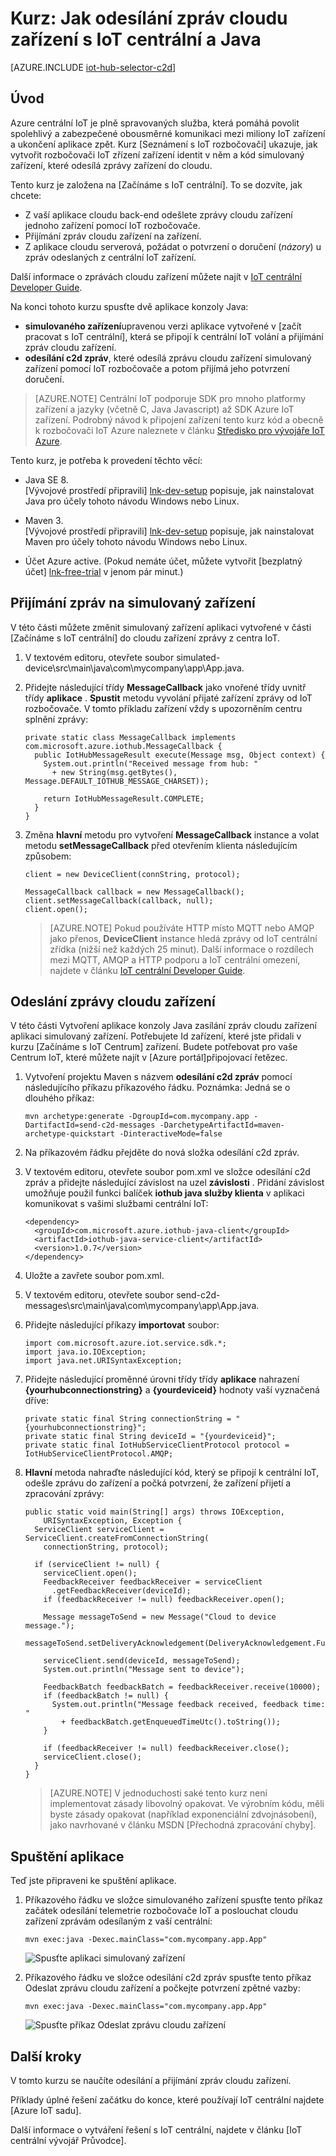 <properties
    pageTitle="Odesílání zpráv cloudu zařízení s IoT centrální | Microsoft Azure"
    description="Postupujte podle tohoto kurzu se dozvíte, jak k odesílání zpráv cloudu zařízení centrální IoT Azure pomocí jazyka Java."
    services="iot-hub"
    documentationCenter="java"
    authors="dominicbetts"
    manager="timlt"
    editor=""/>

<tags
     ms.service="iot-hub"
     ms.devlang="java"
     ms.topic="article"
     ms.tgt_pltfrm="na"
     ms.workload="na"
     ms.date="09/13/2016"
     ms.author="dobett"/>

# <a name="tutorial-how-to-send-cloud-to-device-messages-with-iot-hub-and-java"></a>Kurz: Jak odesílání zpráv cloudu zařízení s IoT centrální a Java

[AZURE.INCLUDE [iot-hub-selector-c2d](../../includes/iot-hub-selector-c2d.md)]

## <a name="introduction"></a>Úvod

Azure centrální IoT je plně spravovaných služba, která pomáhá povolit spolehlivý a zabezpečené obousměrné komunikaci mezi miliony IoT zařízení a ukončení aplikace zpět. Kurz [Seznámení s IoT rozbočovači] ukazuje, jak vytvořit rozbočovači IoT zřízení zařízení identit v něm a kód simulovaný zařízení, které odesílá zprávy zařízení do cloudu.

Tento kurz je založena na [Začínáme s IoT centrální]. To se dozvíte, jak chcete:

- Z vaší aplikace cloudu back-end odešlete zprávy cloudu zařízení jednoho zařízení pomocí IoT rozbočovače.
- Přijímání zpráv cloudu zařízení na zařízení.
- Z aplikace cloudu serverová, požádat o potvrzení o doručení (*názory*) u zpráv odeslaných z centrální IoT zařízení.

Další informace o zprávách cloudu zařízení můžete najít v [IoT centrální Developer Guide][IoT Hub Developer Guide - C2D].

Na konci tohoto kurzu spusťte dvě aplikace konzoly Java:

* **simulovaného zařízení**upravenou verzi aplikace vytvořené v [začít pracovat s IoT centrální], která se připojí k centrální IoT volání a přijímání zpráv cloudu zařízení.
* **odesílání c2d zpráv**, které odesílá zprávu cloudu zařízení simulovaný zařízení pomocí IoT rozbočovače a potom přijímá jeho potvrzení doručení.

> [AZURE.NOTE] Centrální IoT podporuje SDK pro mnoho platformy zařízení a jazyky (včetně C, Java Javascript) až SDK Azure IoT zařízení. Podrobný návod k připojení zařízení tento kurz kód a obecně k rozbočovači IoT Azure naleznete v článku [Středisko pro vývojáře IoT Azure].

Tento kurz, je potřeba k provedení těchto věcí:

+ Java SE 8. <br/> [Vývojové prostředí připravili] [ lnk-dev-setup] popisuje, jak nainstalovat Java pro účely tohoto návodu Windows nebo Linux.

+ Maven 3.  <br/> [Vývojové prostředí připravili] [ lnk-dev-setup] popisuje, jak nainstalovat Maven pro účely tohoto návodu Windows nebo Linux.

+ Účet Azure active. (Pokud nemáte účet, můžete vytvořit [bezplatný účet] [ lnk-free-trial] v jenom pár minut.)

## <a name="receive-messages-on-the-simulated-device"></a>Přijímání zpráv na simulovaný zařízení

V této části můžete změnit simulovaný zařízení aplikaci vytvořené v části [Začínáme s IoT centrální] do cloudu zařízení zprávy z centra IoT.

1. V textovém editoru, otevřete soubor simulated-device\src\main\java\com\mycompany\app\App.java.

2. Přidejte následující třídy **MessageCallback** jako vnořené třídy uvnitř třídy **aplikace** . **Spustit** metodu vyvolání přijaté zařízení zprávy od IoT rozbočovače. V tomto příkladu zařízení vždy s upozorněním centru splnění zprávy:

    ```
    private static class MessageCallback implements
    com.microsoft.azure.iothub.MessageCallback {
      public IotHubMessageResult execute(Message msg, Object context) {
        System.out.println("Received message from hub: "
          + new String(msg.getBytes(), Message.DEFAULT_IOTHUB_MESSAGE_CHARSET));

        return IotHubMessageResult.COMPLETE;
      }
    }
    ```

3. Změna **hlavní** metodu pro vytvoření **MessageCallback** instance a volat metodu **setMessageCallback** před otevřením klienta následujícím způsobem:

    ```
    client = new DeviceClient(connString, protocol);

    MessageCallback callback = new MessageCallback();
    client.setMessageCallback(callback, null);
    client.open();
    ```

    > [AZURE.NOTE] Pokud používáte HTTP místo MQTT nebo AMQP jako přenos, **DeviceClient** instance hledá zprávy od IoT centrální zřídka (nižší než každých 25 minut). Další informace o rozdílech mezi MQTT, AMQP a HTTP podporu a IoT centrální omezení, najdete v článku [IoT centrální Developer Guide][IoT Hub Developer Guide - C2D].

## <a name="send-a-cloud-to-device-message"></a>Odeslání zprávy cloudu zařízení

V této části Vytvoření aplikace konzoly Java zasílání zpráv cloudu zařízení aplikaci simulovaný zařízení. Potřebujete Id zařízení, které jste přidali v kurzu [Začínáme s IoT Centrum] zařízení. Budete potřebovat pro vaše Centrum IoT, které můžete najít v [Azure portál]připojovací řetězec.

1. Vytvoření projektu Maven s názvem **odesílání c2d zpráv** pomocí následujícího příkazu příkazového řádku. Poznámka: Jedná se o dlouhého příkaz:

    ```
    mvn archetype:generate -DgroupId=com.mycompany.app -DartifactId=send-c2d-messages -DarchetypeArtifactId=maven-archetype-quickstart -DinteractiveMode=false
    ```

2. Na příkazovém řádku přejděte do nová složka odesílání c2d zpráv.

3. V textovém editoru, otevřete soubor pom.xml ve složce odesílání c2d zpráv a přidejte následující závislost na uzel **závislosti** . Přidání závislost umožňuje použil funkci balíček **iothub java služby klienta** v aplikaci komunikovat s vašimi službami centrální IoT:

    ```
    <dependency>
      <groupId>com.microsoft.azure.iothub-java-client</groupId>
      <artifactId>iothub-java-service-client</artifactId>
      <version>1.0.7</version>
    </dependency>
    ```

4. Uložte a zavřete soubor pom.xml.

5. V textovém editoru, otevřete soubor send-c2d-messages\src\main\java\com\mycompany\app\App.java.

6. Přidejte následující příkazy **importovat** soubor:

    ```
    import com.microsoft.azure.iot.service.sdk.*;
    import java.io.IOException;
    import java.net.URISyntaxException;
    ```

7. Přidejte následující proměnné úrovni třídy třídy **aplikace** nahrazení **{yourhubconnectionstring}** a **{yourdeviceid}** hodnoty vaší vyznačená dříve:

    ```
    private static final String connectionString = "{yourhubconnectionstring}";
    private static final String deviceId = "{yourdeviceid}";
    private static final IotHubServiceClientProtocol protocol = IotHubServiceClientProtocol.AMQP;
    ```
    
8. **Hlavní** metoda nahraďte následující kód, který se připojí k centrální IoT, odešle zprávu do zařízení a počká potvrzení, že zařízení přijetí a zpracování zprávy:

    ```
    public static void main(String[] args) throws IOException,
        URISyntaxException, Exception {
      ServiceClient serviceClient = ServiceClient.createFromConnectionString(
        connectionString, protocol);
      
      if (serviceClient != null) {
        serviceClient.open();
        FeedbackReceiver feedbackReceiver = serviceClient
          .getFeedbackReceiver(deviceId);
        if (feedbackReceiver != null) feedbackReceiver.open();

        Message messageToSend = new Message("Cloud to device message.");
        messageToSend.setDeliveryAcknowledgement(DeliveryAcknowledgement.Full);

        serviceClient.send(deviceId, messageToSend);
        System.out.println("Message sent to device");

        FeedbackBatch feedbackBatch = feedbackReceiver.receive(10000);
        if (feedbackBatch != null) {
          System.out.println("Message feedback received, feedback time: "
            + feedbackBatch.getEnqueuedTimeUtc().toString());
        }

        if (feedbackReceiver != null) feedbackReceiver.close();
        serviceClient.close();
      }
    }
    ```

    > [AZURE.NOTE] V jednoduchosti saké tento kurz není implementovat zásady libovolný opakovat. Ve výrobním kódu, měli byste zásady opakovat (například exponenciální zdvojnásobení), jako navrhované v článku MSDN [Přechodná zpracování chyby].

## <a name="run-the-applications"></a>Spuštění aplikace

Teď jste připraveni ke spuštění aplikace.

1. Příkazového řádku ve složce simulovaného zařízení spusťte tento příkaz začátek odesílání telemetrie rozbočovače IoT a poslouchat cloudu zařízení zprávám odesílaným z vaší centrální:

    ```
    mvn exec:java -Dexec.mainClass="com.mycompany.app.App" 
    ```

    ![Spusťte aplikaci simulovaný zařízení][img-simulated-device]

2. Příkazového řádku ve složce odesílání c2d zpráv spusťte tento příkaz Odeslat zprávu cloudu zařízení a počkejte potvrzení zpětné vazby:

    ```
    mvn exec:java -Dexec.mainClass="com.mycompany.app.App"
    ```

    ![Spusťte příkaz Odeslat zprávu cloudu zařízení][img-send-command]

## <a name="next-steps"></a>Další kroky

V tomto kurzu se naučíte odesílání a přijímání zpráv cloudu zařízení. 

Příklady úplné řešení začátku do konce, které používají IoT centrální najdete [Azure IoT sadu].

Další informace o vytváření řešení s IoT centrální, najdete v článku [IoT centrální vývojář Průvodce].


<!-- Images -->
[img-simulated-device]: media/iot-hub-java-java-c2d/receivec2d.png
[img-send-command]:  media/iot-hub-java-java-c2d/sendc2d.png
<!-- Links -->

[Začínáme s IoT rozbočovači]: iot-hub-java-java-getstarted.md
[IoT Hub Developer Guide - C2D]: iot-hub-devguide-messaging.md
[Příručka IoT centrální vývojář]: iot-hub-devguide.md
[Středisko pro vývojáře IoT Azure]: http://www.azure.com/develop/iot
[lnk-free-trial]: http://azure.microsoft.com/pricing/free-trial/
[lnk-dev-setup]: https://github.com/Azure/azure-iot-sdks/blob/master/doc/get_started/java-devbox-setup.md
[Zpracování přechodná poruch]: https://msdn.microsoft.com/library/hh680901(v=pandp.50).aspx
[Azure portálu]: https://portal.azure.com
[Azure IoT Suite]: https://azure.microsoft.com/documentation/suites/iot-suite/